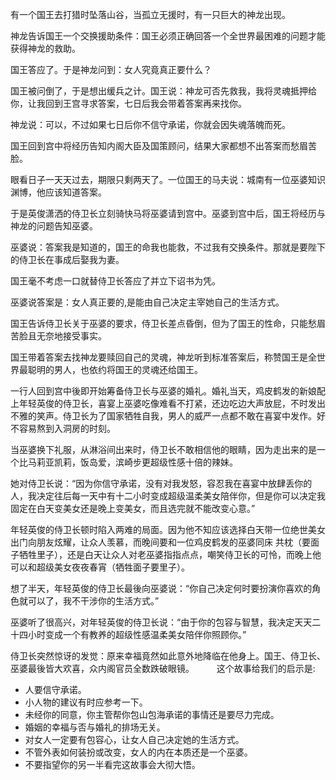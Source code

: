 有一个国王去打猎时坠落山谷，当孤立无援时，有一只巨大的神龙出现。

神龙告诉国王一个交换援助条件：国王必须正确回答一个全世界最困难的问题才能获得神龙的救助。

国王答应了。于是神龙问到：女人究竟真正要什么？

国王被问倒了，于是想出缓兵之计。国王说：神龙可否先救我，我将灵魂抵押给你，让我回到王宫寻求答案，七日后我会带着答案再来找你。

神龙说：可以，不过如果七日后你不信守承诺，你就会因失魂落魄而死。

国王回到宫中将经历告知内阁大臣及国策顾问，结果大家都想不出答案而愁眉苦脸。

眼看日子一天天过去，期限只剩两天了。一位国王的马夫说：城南有一位巫婆知识渊博，他应该知道答案。

于是英俊潇洒的侍卫长立刻骑快马将巫婆请到宫中。巫婆到宫中后，国王将经历与神龙的问题告知巫婆。

巫婆说：答案我是知道的，国王的命我也能救，不过我有交换条件。那就是要陛下的侍卫长在事成后娶我为妻。

国王毫不考虑一口就替侍卫长答应了并立下诏书为凭。

巫婆说答案是：女人真正要的,是能由自己决定主宰她自己的生活方式。

国王告诉侍卫长关于巫婆的要求，侍卫长差点昏倒，但为了国王的性命，只能愁眉苦脸且无奈地接受事实。

国王带着答案去找神龙要赎回自己的灵魂，神龙听到标准答案后，称赞国王是全世界最聪明的男人，也依约将国王的灵魂还给国王。

一行人回到宫中後即开始筹备侍卫长与巫婆的婚礼。婚礼当天，鸡皮鹤发的新娘配上年轻英俊的侍卫长，喜宴上巫婆吃像难看不打紧，还边吃边大声放屁，不时发出不雅的笑声。侍卫长为了国家牺牲自我，男人的威严一点都不敢在喜宴中发作。好不容易熬到入洞房的时刻。

当巫婆换下礼服，从淋浴间出来时，侍卫长不敢相信他的眼睛，因为走出来的是一个比马莉亚凯莉，饭岛爱，滨崎步更超级性感十倍的辣妹。

她对侍卫长说：“因为你信守承诺，没有对我发怒，容忍我在喜宴中放肆丢你的人，我决定往后每一天中有十二小时变成超级温柔美女陪伴你，但是你可以决定我固定在白天变美女还是晚上变美女，而且选完就不能改变心意。”

年轻英俊的侍卫长顿时陷入两难的局面。因为他不知应该选择白天带一位绝世美女出门向朋友炫耀，让众人羡慕，而晚间要和一位鸡皮鹤发的巫婆同床 共枕（要面子牺牲里子），还是白天让众人对老巫婆指指点点，嘲笑侍卫长的可怜，而晚上他可以和超级美女夜夜春宵（牺牲面子要里子）。

想了半天，年轻英俊的侍卫长最後向巫婆说：“你自己决定何时要扮演你喜欢的角色就可以了，我不干涉你的生活方式。”

巫婆听了很高兴，对年轻英俊的侍卫长说：“由于你的包容与智慧，我决定天天二十四小时变成一个有教养的超级性感温柔美女陪伴你照顾你。”

侍卫长突然惊讶的发觉：原来幸福竟然如此意外地降临在他身上。国王、侍卫长、巫婆最後皆大欢喜，众内阁官员全数跌破眼镜。
　　
这个故事给我们的启示是:
* 人要信守承诺。
* 小人物的建议有时应参考一下。
* 未经你的同意，你主管帮你包山包海承诺的事情还是要尽力完成。
* 婚姻的幸福与否与婚礼的排场无关。
* 对女人一定要有包容心，让女人自己决定她的生活方式。
* 不管外表如何装扮或改变，女人的内在本质还是一个巫婆。
* 不要指望你的另一半看完这故事会大彻大悟。